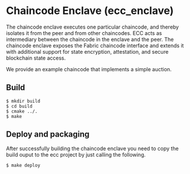 # Chaincode Enclave (ecc_enclave)

The chaincode enclave executes one particular chaincode, and thereby isolates
it from the peer and from other chaincodes. ECC acts as intermediary between
the chaincode in the enclave and the peer. The chaincode enclave exposes the
Fabric chaincode interface and extends it with additional support for state
encryption, attestation, and secure blockchain state access.

We provide an example chaincode that implements a simple auction.

## Build

    $ mkdir build
    $ cd build
    $ cmake ../.
    $ make

## Deploy and packaging

After successfully building the chaincode enclave you need to copy the build
ouput to the ecc project by just calling the following.

    $ make deploy
